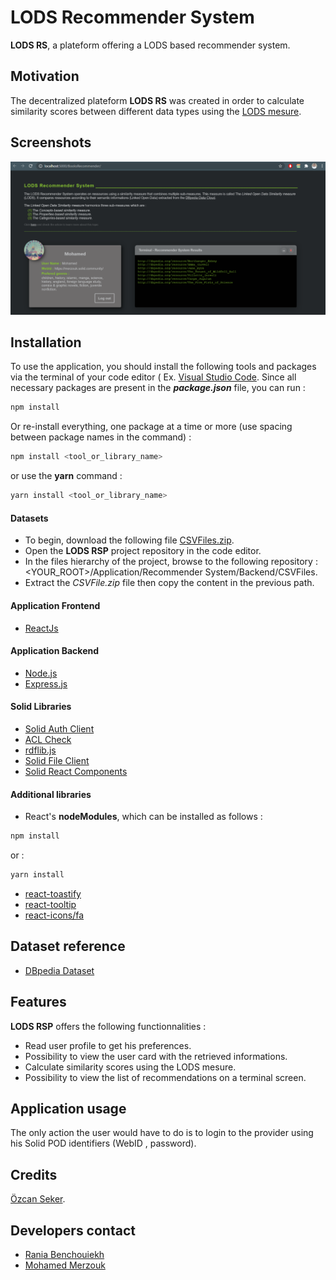 # LODS Recommender System
**LODS RS**, a plateform offering a LODS based recommender system.

## Motivation
The decentralized plateform **LODS RS** was created in order to calculate similarity scores between different data types using the [LODS mesure](https://ieeexplore.ieee.org/abstract/document/7536467).

## Screenshots

<img src="screenshots/Picture.png" alt="Recommender System Interface"/>

## Installation

To use the application, you should install the following tools and packages via the terminal of your code editor ( Ex. [Visual Studio Code](https://code.visualstudio.com/download).
Since all necessary packages are present in the ***package.json*** file, you can run :

```bash
npm install
```
Or re-install everything, one package at a time or more (use spacing between package names in the command) :

```bash
npm install <tool_or_library_name>
```

or use the **yarn** command :

```bash
yarn install <tool_or_library_name>
```

#### Datasets

  - To begin, download the following file [CSVFiles.zip](http://www.mediafire.com/file/ouzkwbhogsyrj27/CSVFiles.zip/file).
  - Open the **LODS RSP** project repository in the code editor.
  - In the files hierarchy of the project, browse to the following repository : <YOUR_ROOT>/Application/Recommender System/Backend/CSVFiles.
  - Extract the *CSVFile.zip* file then copy the content in the previous path. 
  
#### Application Frontend
  - [ReactJs](https://fr.reactjs.org/)
  
#### Application Backend
  - [Node.js](https://nodejs.org/en/)
  - [Express.js](https://expressjs.com/fr/)
  
#### Solid Libraries
  - [Solid Auth Client](https://github.com/solid/solid-auth-client)
  - [ACL Check](https://github.com/solid/acl-check)
  - [rdflib.js](https://github.com/linkeddata/rdflib.js/)
  - [Solid File Client](https://github.com/jeff-zucker/solid-file-client)
  - [Solid React Components](https://github.com/solid/react-components)
  
#### Additional libraries

  - React's **nodeModules**, which can be installed as follows : 
  
```bash
npm install
```
or : 
```bash
yarn install
```
  - [react-toastify](https://www.npmjs.com/package/react-toastify)
  - [react-tooltip](https://www.npmjs.com/package/react-tooltip)
  - [react-icons/fa](https://react-icons.github.io/react-icons/)
 
   
## Dataset reference

  - [DBpedia Dataset](https://wiki.dbpedia.org/)

## Features

**LODS RSP** offers the following functionnalities : 

- Read user profile to get his preferences.
- Possibility to view the user card with the retrieved informations.
- Calculate similarity scores using the LODS mesure.
- Possibility to view the list of recommendations on a terminal screen.

## Application usage
The only action the user would have to do is to login to the provider using his Solid POD identifiers (WebID , password).

## Credits
  [Özcan Seker](https://github.com/ozcanseker/Social-linked-beer).
  
## Developers contact
  - [Rania Benchouiekh](https://github.com/RaniaBenchouiekh)
  - [Mohamed Merzouk](https://github.com/Mohamed-MERZOUK)

